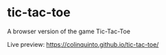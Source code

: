 # tic-tac-toe
A browser version of the game Tic-Tac-Toe

Live preview: https://colinquinto.github.io/tic-tac-toe/